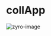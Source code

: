 # collApp

![zyro-image](https://user-images.githubusercontent.com/91742636/148355242-20a84d86-3cff-454a-9422-c5987f1f0cb5.png)
